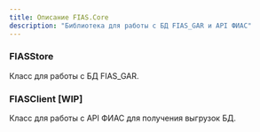 ```yaml
---
title: Описание FIAS.Core
description: "Библиотека для работы с БД FIAS_GAR и API ФИАС"
---
```


### FIASStore

Класс для работы с БД FIAS_GAR.

### FIASClient [WIP]

Класс для работы с API ФИАС для получения выгрузок БД.
